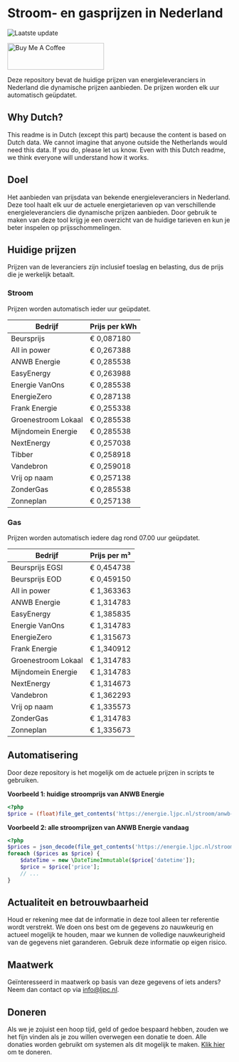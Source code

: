 # Stroom- en gasprijzen in Nederland

![Laatste update](https://img.shields.io/badge/laatste%20update-2024--11--30%2012%3A00%20CET-brightgreen)

<a href="https://www.buymeacoffee.com/Lars-" target="_blank"><img src="https://cdn.buymeacoffee.com/buttons/v2/default-orange.png" alt="Buy Me A Coffee" height="60" style="height: 60px !important;width: 217px !important;" ></a>

Deze repository bevat de huidige prijzen van energieleveranciers in Nederland die dynamische prijzen aanbieden. De prijzen worden elk uur automatisch geüpdatet.

## Why Dutch?

This readme is in Dutch (except this part) because the content is based on Dutch data. We cannot imagine that anyone outside the Netherlands would need this data. If you do, please let us know. Even with this Dutch readme, we think
everyone will understand how it works.

## Doel

Het aanbieden van prijsdata van bekende energieleveranciers in Nederland. Deze tool haalt elk uur de actuele energietarieven op van verschillende energieleveranciers die dynamische prijzen aanbieden. Door gebruik te maken van deze tool
krijg je een overzicht van de huidige tarieven en kun je beter inspelen op prijsschommelingen.

## Huidige prijzen

Prijzen van de leveranciers zijn inclusief toeslag en belasting, dus de prijs die je werkelijk betaalt.

### Stroom

Prijzen worden automatisch ieder uur geüpdatet.

 Bedrijf | Prijs per kWh 
---------|---------------
Beursprijs | € 0,087180
All in power | € 0,267388
ANWB Energie | € 0,285538
EasyEnergy | € 0,263988
Energie VanOns | € 0,285538
EnergieZero | € 0,287138
Frank Energie | € 0,255338
Groenestroom Lokaal | € 0,285538
Mijndomein Energie | € 0,285538
NextEnergy | € 0,257038
Tibber | € 0,258918
Vandebron | € 0,259018
Vrij op naam | € 0,257138
ZonderGas | € 0,285538
Zonneplan | € 0,257138


### Gas

Prijzen worden automatisch iedere dag rond 07.00 uur geüpdatet.

 Bedrijf | Prijs per m³ 
---------|--------------
Beursprijs EGSI | € 0,454738
Beursprijs EOD | € 0,459150
All in power | € 1,363363
ANWB Energie | € 1,314783
EasyEnergy | € 1,385835
Energie VanOns | € 1,314783
EnergieZero | € 1,315673
Frank Energie | € 1,340912
Groenestroom Lokaal | € 1,314783
Mijndomein Energie | € 1,314783
NextEnergy | € 1,314673
Vandebron | € 1,362293
Vrij op naam | € 1,335573
ZonderGas | € 1,314783
Zonneplan | € 1,335673


## Automatisering

Door deze repository is het mogelijk om de actuele prijzen in scripts te gebruiken.

**Voorbeeld 1: huidige stroomprijs van ANWB Energie**

```php
<?php
$price = (float)file_get_contents('https://energie.ljpc.nl/stroom/anwb-energie-nu.txt');

```

**Voorbeeld 2: alle stroomprijzen van ANWB Energie vandaag**

```php
<?php
$prices = json_decode(file_get_contents('https://energie.ljpc.nl/stroom/all-in-power-vandaag.json'),true);
foreach ($prices as $price) {
    $dateTime = new \DateTimeImmutable($price['datetime']);
    $price = $price['price'];
    // ...
}
```

## Actualiteit en betrouwbaarheid

Houd er rekening mee dat de informatie in deze tool alleen ter referentie wordt verstrekt. We doen ons best om de gegevens zo nauwkeurig en actueel mogelijk te houden, maar we kunnen de volledige nauwkeurigheid van de gegevens niet
garanderen. Gebruik deze informatie op eigen risico.

## Maatwerk

Geïnteresseerd in maatwerk op basis van deze gegevens of iets anders? Neem dan contact op
via [info@ljpc.nl](mailto:info@ljpc.nl?subject=Energie%20prijzen).

## Doneren

Als we je zojuist een hoop tijd, geld of gedoe bespaard hebben, zouden we het fijn vinden als je zou willen overwegen een
donatie te doen. Alle donaties worden gebruikt om systemen als dit mogelijk te
maken. [Klik hier](https://www.buymeacoffee.com/Lars-) om te doneren.
